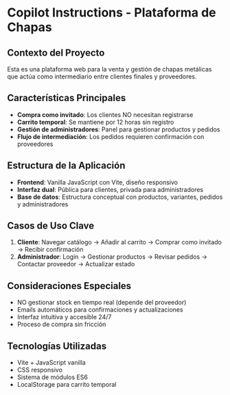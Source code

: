 # Copilot Instructions - Plataforma de Chapas

<!-- Use this file to provide workspace-specific custom instructions to Copilot. For more details, visit https://code.visualstudio.com/docs/copilot/copilot-customization#_use-a-githubcopilotinstructionsmd-file -->

## Contexto del Proyecto

Esta es una plataforma web para la venta y gestión de chapas metálicas que actúa como intermediario entre clientes finales y proveedores.

## Características Principales

- **Compra como invitado**: Los clientes NO necesitan registrarse
- **Carrito temporal**: Se mantiene por 12 horas sin registro
- **Gestión de administradores**: Panel para gestionar productos y pedidos
- **Flujo de intermediación**: Los pedidos requieren confirmación con proveedores

## Estructura de la Aplicación

- **Frontend**: Vanilla JavaScript con Vite, diseño responsivo
- **Interfaz dual**: Pública para clientes, privada para administradores
- **Base de datos**: Estructura conceptual con productos, variantes, pedidos y administradores

## Casos de Uso Clave

1. **Cliente**: Navegar catálogo → Añadir al carrito → Comprar como invitado → Recibir confirmación
2. **Administrador**: Login → Gestionar productos → Revisar pedidos → Contactar proveedor → Actualizar estado

## Consideraciones Especiales

- NO gestionar stock en tiempo real (depende del proveedor)
- Emails automáticos para confirmaciones y actualizaciones
- Interfaz intuitiva y accesible 24/7
- Proceso de compra sin fricción

## Tecnologías Utilizadas

- Vite + JavaScript vanilla
- CSS responsivo
- Sistema de módulos ES6
- LocalStorage para carrito temporal

